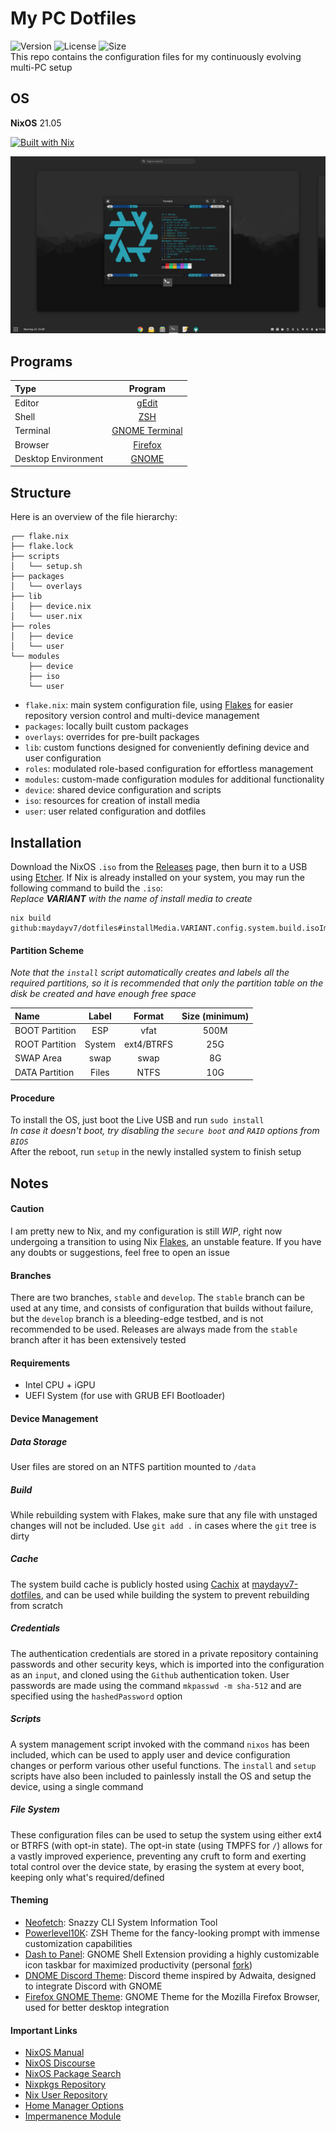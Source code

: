 # My PC Dotfiles
![Version](https://img.shields.io/github/v/release/maydayv7/dotfiles?include_prereleases&label=version&style=flat-square&logo=github) ![License](https://img.shields.io/github/license/maydayv7/dotfiles?color=dgreen&style=flat-square) ![Size](https://img.shields.io/github/repo-size/maydayv7/dotfiles?color=red&label=size&style=flat-square)  
This repo contains the configuration files for my continuously evolving multi-PC setup

## OS
**NixOS** 21.05  

[![Built with Nix](https://builtwithnix.org/badge.svg)](https://builtwithnix.org)

![](./src/images/desktop.png)

## Programs
| Type                | Program                     |
| :------------------ | :-------------------------: |
| Editor              | [gEdit](https://wiki.gnome.org/Apps/Gedit) |
| Shell               | [ZSH](https://www.zsh.org) |
| Terminal            | [GNOME Terminal](https://gitlab.gnome.org/GNOME/gnome-terminal) |
| Browser             | [Firefox](https://www.mozilla.org/en-US/firefox/) |
| Desktop Environment | [GNOME](https://www.gnome.org) |

## Structure

Here is an overview of the file hierarchy:

```
┌── flake.nix
├── flake.lock
├── scripts
│   └── setup.sh
├── packages
│   └── overlays
├── lib
│   ├── device.nix
│   └── user.nix
├── roles
│   ├── device
│   └── user
└── modules
    ├── device
    ├── iso
    └── user
```

- `flake.nix`: main system configuration file, using [Flakes](https://nixos.wiki/wiki/Flakes) for easier repository version control and multi-device management
- `packages`: locally built custom packages
- `overlays`: overrides for pre-built packages
- `lib`: custom functions designed for conveniently defining device and user configuration
- `roles`: modulated role-based configuration for effortless management
- `modules`: custom-made configuration modules for additional functionality
- `device`: shared device configuration and scripts
- `iso`: resources for creation of install media
- `user`: user related configuration and dotfiles

## Installation
Download the NixOS `.iso` from the [Releases](https://github.com/maydayv7/dotfiles/releases/latest) page, then burn it to a USB using [Etcher](https://www.balena.io/etcher/). If Nix is already installed on your system, you may run the following command to build the `.iso`:  
*Replace* ***VARIANT*** *with the name of install media to create*
```
nix build github:maydayv7/dotfiles#installMedia.VARIANT.config.system.build.isoImage
```

#### Partition Scheme
*Note that the `install` script automatically creates and labels all the required partitions, so it is recommended that only the partition table on the disk be created and have enough free space*

| Name           | Label  | Format     | Size (minimum) |
| :------------- | :----: | :--------: | :------------: |
| BOOT Partition | ESP    | vfat       | 500M           |
| ROOT Partition | System | ext4/BTRFS | 25G            |
| SWAP Area      | swap   | swap       | 8G             |
| DATA Partition | Files  | NTFS       | 10G            |

#### Procedure
To install the OS, just boot the Live USB and run `sudo install`  
*In case it doesn't boot, try disabling the `secure boot` and `RAID` options from `BIOS`*  
After the reboot, run `setup` in the newly installed system to finish setup

## Notes
#### Caution
I am pretty new to Nix, and my configuration is still *WIP*, right now undergoing a transition to using Nix [Flakes](https://nixos.wiki/wiki/Flakes), an unstable feature. If you have any doubts or suggestions, feel free to open an issue

#### Branches
There are two branches, `stable` and `develop`. The `stable` branch can be used at any time, and consists of configuration that builds without failure, but the `develop` branch is a bleeding-edge testbed, and is not recommended to be used. Releases are always made from the `stable` branch after it has been extensively tested

#### Requirements
- Intel CPU + iGPU
- UEFI System (for use with GRUB EFI Bootloader)

#### Device Management
##### Data Storage
User files are stored on an NTFS partition mounted to `/data`

##### Build
While rebuilding system with Flakes, make sure that any file with unstaged changes will not be included. Use `git add .` in cases where the `git` tree is dirty

##### Cache
The system build cache is publicly hosted using [Cachix](https://www.cachix.org) at [maydayv7-dotfiles](https://app.cachix.org/cache/maydayv7-dotfiles), and can be used while building the system to prevent rebuilding from scratch

##### Credentials
The authentication credentials are stored in a private repository containing passwords and other security keys, which is imported into the configuration as an `input`, and cloned using the `Github` authentication token. User passwords are made using the command `mkpasswd -m sha-512` and are specified using the `hashedPassword` option

##### Scripts
A system management script invoked with the command `nixos` has been included, which can be used to apply user and device configuration changes or perform various other useful functions. The `install` and `setup` scripts have also been included to painlessly install the OS and setup the device, using a single command

##### File System
These configuration files can be used to setup the system using either ext4 or BTRFS (with opt-in state). The opt-in state (using TMPFS for `/`) allows for a vastly improved experience, preventing any cruft to form and exerting total control over the device state, by erasing the system at every boot, keeping only what's required/defined

#### Theming
- [Neofetch](https://github.com/dylanaraps/neofetch): Snazzy CLI System Information Tool
- [Powerlevel10K](https://github.com/romkatv/powerlevel10k): ZSH Theme for the fancy-looking prompt with immense customization capabilities
- [Dash to Panel](https://github.com/home-sweet-gnome/dash-to-panel): GNOME Shell Extension providing a highly customizable icon taskbar for maximized productivity (personal [fork](https://github.com/maydayv7/dash-to-panel))
- [DNOME Discord Theme](https://github.com/GeopJr/DNOME): Discord theme inspired by Adwaita, designed to integrate Discord with GNOME
- [Firefox GNOME Theme](https://github.com/rafaelmardojai/firefox-gnome-theme): GNOME Theme for the Mozilla Firefox Browser, used for better desktop integration

#### Important Links
- [NixOS Manual](https://nixos.org/manual/nixpkgs/stable)
- [NixOS Discourse](https://discourse.nixos.org/)
- [NixOS Package Search](https://search.nixos.org/)
- [Nixpkgs Repository](https://github.com/NixOS/nixpkgs)
- [Nix User Repository](https://github.com/nix-community/NUR)
- [Home Manager Options](https://nix-community.github.io/home-manager/options.html)
- [Impermanence Module](https://github.com/nix-community/impermanence)
